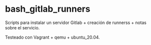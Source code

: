 # bash_gitlab_runners

Scripts para instalar un servidor Gitlab + creación de runnerss + notas sobre el servicio.

Testeado con Vagrant + qemu + ubuntu_20.04.